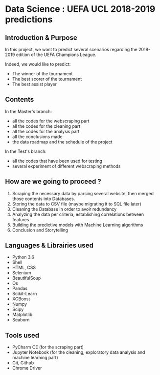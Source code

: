# Data Science : UEFA UCL 2018-2019 predictions 

## Introduction & Purpose

In this project, we want to predict several scenarios
regarding the 2018-2019 edition of the UEFA Champions League.

Indeed, we would like to predict:
- The winner of the tournament
- The best scorer of the tournament
- The best assist player

## Contents

In the Master's branch:
  - all the codes for the webscraping part
  - all the codes for the cleaning part
  - all the codes for the analysis part
  - all the conclusions made
  - the data roadmap and the schedule of the project

In the Test's branch:
  - all the codes that have been used for testing
  - several experiment of different webscraping methods

## How are we going to proceed ?

1. Scraping the necessary data by parsing several website, then merged those contents into Databases.
2. Storing the data to CSV file (maybe migrating it to SQL file later)
3. Cleaning the Database in order to avoir redundancy
4. Analyzing the data per criteria, establishing correlations between features
5. Building the predictive models with Machine Learning algorithms
6. Conclusion and Storytelling

## Languages & Librairies used

- Python 3.6
- Shell
- HTML, CSS
- Selenium
- BeautifulSoup
- Os
- Pandas
- Scikit-Learn
- XGBoost
- Numpy
- Scipy
- Matplotlib
- Seaborn

## Tools used

- PyCharm CE (for the scraping part)
- Jupyter Notebook (for the cleaning, exploratory data analysis and machine learning part)
- Git, Github
- Chrome Driver

